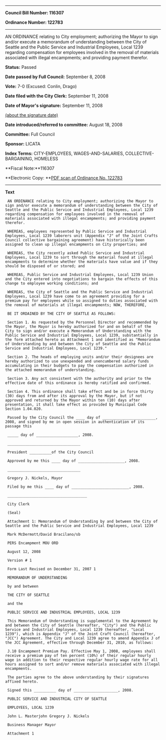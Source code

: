 

********

**Council Bill Number: 116307**
   
**Ordinance Number: 122783**
********

 AN ORDINANCE relating to City employment; authorizing the Mayor to sign and/or execute a memorandum of understanding between the City of Seattle and the Public Service and Industrial Employees, Local 1239 regarding compensation for employees involved in the removal of materials associated with illegal encampments; and providing payment therefor.

**Status:** Passed
   
**Date passed by Full Council:** September 8, 2008
   
**Vote:** 7-0 (Excused: Conlin, Drago)
   
**Date filed with the City Clerk:** September 11, 2008
   
**Date of Mayor's signature:** September 11, 2008
   
[(about the signature date)](/~public/approvaldate.htm)
   
   
   
**Date introduced/referred to committee:** August 18, 2008
   
**Committee:** Full Council
   
**Sponsor:** LICATA
   
   
**Index Terms:** CITY-EMPLOYEES, WAGES-AND-SALARIES, COLLECTIVE-BARGAINING, HOMELESS

**Fiscal Note:**116307

**Electronic Copy: **[PDF scan of Ordinance No. 122783](/~archives/Ordinances/Ord_122783.pdf)

********

**Text**
   
```
 AN ORDINANCE relating to City employment; authorizing the Mayor to sign and/or execute a memorandum of understanding between the City of Seattle and the Public Service and Industrial Employees, Local 1239 regarding compensation for employees involved in the removal of materials associated with illegal encampments; and providing payment therefor.

 WHEREAS, employees represented by Public Service and Industrial Employees, Local 1239 laborers unit (Appendix "J" of the Joint Crafts Council collective bargaining agreement) have historically been assigned to clean up illegal encampments on City properties; and

 WHEREAS, the City recently asked Public Service and Industrial Employees, Local 1239 to sort through the material found at illegal encampments to determine whether the materials have value and if they should be disposed of or stored; and

 WHEREAS, Public Service and Industrial Employees, Local 1239 Union and the City entered into negotiations to bargain the effects of this change to employee working conditions; and

 WHEREAS, the City of Seattle and the Public Service and Industrial Employees, Local 1239 have come to an agreement providing for a premium pay for employees while so assigned to duties associated with the removal of materials at illegal encampments; NOW, THEREFORE,

 BE IT ORDAINED BY THE CITY OF SEATTLE AS FOLLOWS:

 Section 1. As requested by the Personnel Director and recommended by the Mayor, the Mayor is hereby authorized for and on behalf of the City to sign and/or execute a Memorandum of Understanding with the Public Service and Industrial Employees, Local 1239, substantially in the form attached hereto as Attachment 1 and identified as "Memorandum of Understanding by and between the City of Seattle and the Public Service and Industrial Employees, Local 1239."

 Section 2. The heads of employing units and/or their designees are hereby authorized to use unexpended and unencumbered salary funds accumulating in their budgets to pay the compensation authorized in the attached memorandum of understanding.

 Section 3. Any act consistent with the authority and prior to the effective date of this ordinance is hereby ratified and confirmed.

 Section 4. This ordinance shall take effect and be in force thirty (30) days from and after its approval by the Mayor, but if not approved and returned by the Mayor within ten (10) days after presentation, it shall take effect as provided by Municipal Code Section 1.04.020.

 Passed by the City Council the ____ day of ________________________, 2008, and signed by me in open session in authentication of its passage this

 _____ day of ___________________, 2008.

 _________________________________

 President __________of the City Council

 Approved by me this ____ day of _____________________, 2008.

 _________________________________

 Gregory J. Nickels, Mayor

 Filed by me this ____ day of __________________________, 2008.

 ____________________________________

 City Clerk

 (Seal)

 Attachment 1: Memorandum of Understanding by and between the City of Seattle and the Public Service and Industrial Employees, Local 1239

 Mark McDermott/David Bracilano/sb

 PERS Encampment MOU ORD

 August 12, 2008

 Version # 1

 Form Last Revised on December 31, 2007 1

 MEMORANDUM OF UNDERSTANDING

 by and between

 THE CITY OF SEATTLE

 and the

 PUBLIC SERVICE AND INDUSTRIAL EMPLOYEES, LOCAL 1239

 This Memorandum of Understanding is supplemental to the Agreement by and between the City of Seattle (hereafter, "City") and the Public Service and Industrial Employees, Local 1239 (hereafter, "Local 1239"), which is Appendix "J" of the Joint Craft Council (hereafter, "JCC") Agreement. The City and Local 1239 agree to amend Appendix J of the JCC Agreement, effective through December 31, 2010, as follows:

 J.10 Encampment Premium Pay. Effective May 1, 2008, employees shall receive a premium pay of ten percent (10%) of their regular hourly wage in addition to their respective regular hourly wage rate for all hours assigned to sort and/or remove materials associated with illegal encampments.

 The parties agree to the above understanding by their signatures affixed hereto.

 Signed this __________ day of ____________________, 2008.

 PUBLIC SERVICE AND INDUSTRIAL CITY OF SEATTLE

 EMPLOYEES, LOCAL 1239

 John L. Masterjohn Gregory J. Nickels

 Business Manager Mayor

 Attachment 1

```

